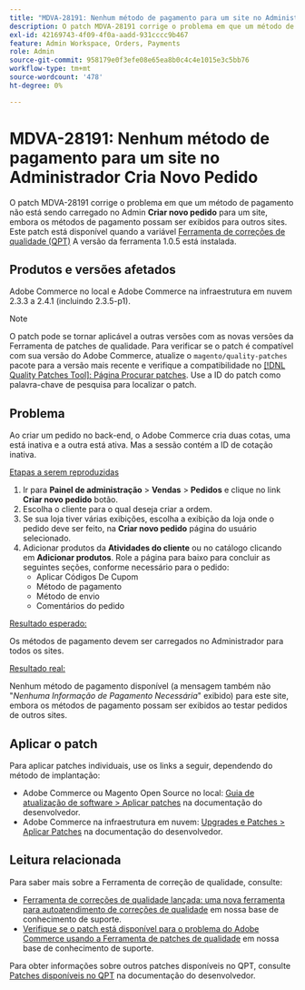 ```yaml
---
title: "MDVA-28191: Nenhum método de pagamento para um site no Administrador Cria um Novo Pedido"
description: O patch MDVA-28191 corrige o problema em que um método de pagamento não está carregando no Admin **Criar novo pedido** para um site, embora os métodos de pagamento possam ser exibidos para outros sites.  Este patch está disponível quando a ferramenta [Quality Patches Tool (QPT)](/help/announcements/adobe-commerce-announcements/magento-quality-patches-released-new-tool-to-self-serve-quality-patches.md) versão 1.0.5 está instalada.
exl-id: 42169743-4f09-4f0a-aadd-931cccc9b467
feature: Admin Workspace, Orders, Payments
role: Admin
source-git-commit: 958179e0f3efe08e65ea8b0c4c4e1015e3c5bb76
workflow-type: tm+mt
source-wordcount: '478'
ht-degree: 0%

---
```


# MDVA-28191: Nenhum método de pagamento para um site no Administrador Cria Novo Pedido

O patch MDVA-28191 corrige o problema em que um método de pagamento não está sendo carregado no Admin **Criar novo pedido** para um site, embora os métodos de pagamento possam ser exibidos para outros sites.  Este patch está disponível quando a variável [Ferramenta de correções de qualidade (QPT)](/help/announcements/adobe-commerce-announcements/magento-quality-patches-released-new-tool-to-self-serve-quality-patches.md) A versão da ferramenta 1.0.5 está instalada.

## Produtos e versões afetados

Adobe Commerce no local e Adobe Commerce na infraestrutura em nuvem 2.3.3 a 2.4.1 (incluindo 2.3.5-p1).

>[!NOTE]
>
>O patch pode se tornar aplicável a outras versões com as novas versões da Ferramenta de patches de qualidade. Para verificar se o patch é compatível com sua versão do Adobe Commerce, atualize o `magento/quality-patches` pacote para a versão mais recente e verifique a compatibilidade no [[!DNL Quality Patches Tool]: Página Procurar patches](https://devdocs.magento.com/quality-patches/tool.html#patch-grid). Use a ID do patch como palavra-chave de pesquisa para localizar o patch.

## Problema

Ao criar um pedido no back-end, o Adobe Commerce cria duas cotas, uma está inativa e a outra está ativa. Mas a sessão contém a ID de cotação inativa.

<u>Etapas a serem reproduzidas</u>

1. Ir para **Painel de administração** > **Vendas** > **Pedidos** e clique no link **Criar novo pedido** botão.
1. Escolha o cliente para o qual deseja criar a ordem.
1. Se sua loja tiver várias exibições, escolha a exibição da loja onde o pedido deve ser feito, na **Criar novo pedido** página do usuário selecionado.
1. Adicionar produtos da **Atividades do cliente** ou no catálogo clicando em **Adicionar produtos**. Role a página para baixo para concluir as seguintes seções, conforme necessário para o pedido:
   * Aplicar Códigos De Cupom
   * Método de pagamento
   * Método de envio
   * Comentários do pedido

<u>Resultado esperado:</u>

Os métodos de pagamento devem ser carregados no Administrador para todos os sites.

<u>Resultado real:</u>

Nenhum método de pagamento disponível (a mensagem também não &quot;*Nenhuma Informação de Pagamento Necessária*&quot; exibido) para este site, embora os métodos de pagamento possam ser exibidos ao testar pedidos de outros sites.

## Aplicar o patch

Para aplicar patches individuais, use os links a seguir, dependendo do método de implantação:

* Adobe Commerce ou Magento Open Source no local: [Guia de atualização de software > Aplicar patches](https://devdocs.magento.com/guides/v2.4/comp-mgr/patching/mqp.html) na documentação do desenvolvedor.
* Adobe Commerce na infraestrutura em nuvem: [Upgrades e Patches > Aplicar Patches](https://devdocs.magento.com/cloud/project/project-patch.html) na documentação do desenvolvedor.

## Leitura relacionada

Para saber mais sobre a Ferramenta de correção de qualidade, consulte:

* [Ferramenta de correções de qualidade lançada: uma nova ferramenta para autoatendimento de correções de qualidade](/help/announcements/adobe-commerce-announcements/magento-quality-patches-released-new-tool-to-self-serve-quality-patches.md) em nossa base de conhecimento de suporte.
* [Verifique se o patch está disponível para o problema do Adobe Commerce usando a Ferramenta de patches de qualidade](/help/support-tools/patches-available-in-qpt-tool/check-patch-for-magento-issue-with-magento-quality-patches.md) em nossa base de conhecimento de suporte.

Para obter informações sobre outros patches disponíveis no QPT, consulte [Patches disponíveis no QPT](https://devdocs.magento.com/quality-patches/tool.html#patch-grid) na documentação do desenvolvedor.
